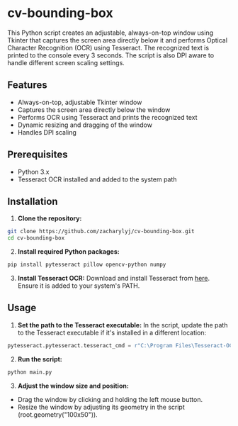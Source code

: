 # cv-bounding-box

This Python script creates an adjustable, always-on-top window using Tkinter that captures the screen area directly below it and performs Optical Character Recognition (OCR) using Tesseract. The recognized text is printed to the console every 3 seconds. The script is also DPI aware to handle different screen scaling settings.

## Features
- Always-on-top, adjustable Tkinter window
- Captures the screen area directly below the window
- Performs OCR using Tesseract and prints the recognized text
- Dynamic resizing and dragging of the window
- Handles DPI scaling

## Prerequisites
- Python 3.x
- Tesseract OCR installed and added to the system path

## Installation

1. **Clone the repository:**
```bash
git clone https://github.com/zacharylyj/cv-bounding-box.git
cd cv-bounding-box
```

2. **Install required Python packages:**

```bash
pip install pytesseract pillow opencv-python numpy
```

3. **Install Tesseract OCR:**
Download and install Tesseract from [here](https://github.com/UB-Mannheim/tesseract/wiki). Ensure it is added to your system's PATH.

## Usage
1. **Set the path to the Tesseract executable:**
In the script, update the path to the Tesseract executable if it's installed in a different location:

```python
pytesseract.pytesseract.tesseract_cmd = r"C:\Program Files\Tesseract-OCR\tesseract.exe"
```

2. **Run the script:**

```bash
python main.py
```

3. **Adjust the window size and position:**

- Drag the window by clicking and holding the left mouse button.
- Resize the window by adjusting its geometry in the script (root.geometry("100x50")).